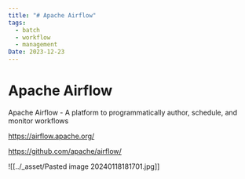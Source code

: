 ```yaml
---
title: "# Apache Airflow"
tags:
  - batch
  - workflow
  - management
Date: 2023-12-23
---
```


# Apache Airflow 

Apache Airflow - A platform to programmatically author, schedule, and monitor workflows

<https://airflow.apache.org/>

<https://github.com/apache/airflow/>


![[../_asset/Pasted image 20240118181701.jpg]]